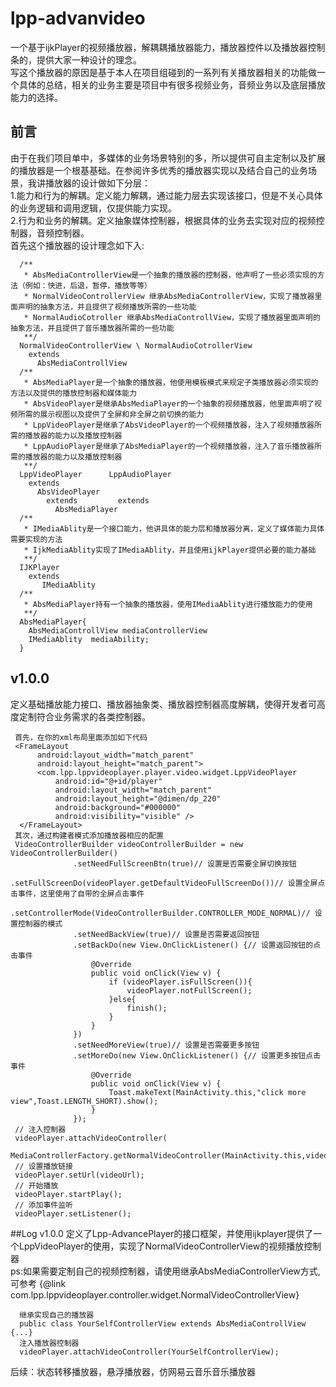 # lpp-advanvideo
一个基于ijkPlayer的视频播放器，解耦耦播放器能力，播放器控件以及播放器控制条的，提供大家一种设计的理念。<br>
写这个播放器的原因是基于本人在项目组碰到的一系列有关播放器相关的功能做一个具体的总结，相关的业务主要是项目中有很多视频业务，音频业务以及底层播放能力的选择。<br>
## 前言
由于在我们项目单中，多媒体的业务场景特别的多，所以提供可自主定制以及扩展的播放器是一个根基基础。在参阅许多优秀的播放器实现以及结合自己的业务场景，我讲播放器的设计做如下分层：<br>
1.能力和行为的解耦。定义能力解耦，通过能力层去实现该接口，但是不关心具体的业务逻辑和调用逻辑，仅提供能力实现。<br>
2.行为和业务的解耦。定义抽象媒体控制器，根据具体的业务去实现对应的视频控制器，音频控制器。<br>
首先这个播放器的设计理念如下入:<br>
```
  /** 
   * AbsMediaControllerView是一个抽象的播放器的控制器，他声明了一些必须实现的方法（例如：快进，后退，暂停，播放等等）
   * NormalVideoControllerView 继承AbsMediaControllerView，实现了播放器里面声明的抽象方法，并且提供了视频播放所需的一些功能
   * NormalAudioCotroller 继承AbsMediaControllView，实现了播放器里面声明的抽象方法，并且提供了音乐播放器所需的一些功能
   **/
  NormalVideoControllerView \ NormalAudioCotrollerView
    extends
      AbsMediaControllView
  /**
   * AbsMediaPlayer是一个抽象的播放器，他使用模板模式来规定子类播放器必须实现的方法以及提供的播放控制器和媒体能力
   * AbsVideoPlayer是继承AbsMediaPlayer的一个抽象的视频播放器，他里面声明了视频所需的展示视图以及提供了全屏和非全屏之前切换的能力
   * LppVideoPlayer是继承了AbsVideoPlayer的一个视频播放器，注入了视频播放器所需的播放器的能力以及播放控制器
   * LppAudioPlayer是继承了AbsMediaPlayer的一个视频播放器，注入了音乐播放器所需的播放器的能力以及播放控制器
   **/
  LppVideoPlayer      LppAudioPlayer
    extends
      AbsVideoPlayer
        extends         extends
          AbsMediaPlayer
  /**
   * IMediaAblity是一个接口能力，他讲具体的能力层和播放器分离，定义了媒体能力具体需要实现的方法
   * IjkMediaAblity实现了IMediaAblity，并且使用ijkPlayer提供必要的能力基础
   **/
  IJKPlayer
    extends
       IMediaAblity
  /**
   * AbsMediaPlayer持有一个抽象的播放器，使用IMediaAblity进行播放能力的使用
   **/
  AbsMediaPlayer{
    AbsMediaControllView mediaControllerView
    IMediaAblity  mediaAbility;
  }
```
## v1.0.0
定义基础播放能力接口、播放器抽象类、播放器控制器高度解耦，使得开发者可高度定制符合业务需求的各类控制器。
  ```
   首先，在你的xml布局里面添加如下代码
   <FrameLayout
        android:layout_width="match_parent"
        android:layout_height="match_parent">
        <com.lpp.lppvideoplayer.player.video.widget.LppVideoPlayer
            android:id="@+id/player"
            android:layout_width="match_parent"
            android:layout_height="@dimen/dp_220"
            android:background="#000000"
            android:visibility="visible" />
    </FrameLayout>
   其次，通过构建者模式添加播放器相应的配置
   VideoControllerBuilder videoControllerBuilder = new VideoControllerBuilder()
                .setNeedFullScreenBtn(true)// 设置是否需要全屏切换按钮
                .setFullScreenDo(videoPlayer.getDefaultVideoFullScreenDo())// 设置全屏点击事件，这里使用了自带的全屏点击事件
                .setControllerMode(VideoControllerBuilder.CONTROLLER_MODE_NORMAL)// 设置控制器的模式
                .setNeedBackView(true)// 设置是否需要返回按钮
                .setBackDo(new View.OnClickListener() {// 设置返回按钮的点击事件
                    @Override
                    public void onClick(View v) {
                        if (videoPlayer.isFullScreen()){
                            videoPlayer.notFullScreen();
                        }else{
                            finish();
                        }
                    }
                })
                .setNeedMoreView(true)// 设置是否需要更多按钮
                .setMoreDo(new View.OnClickListener() {// 设置更多按钮点击事件
                    @Override
                    public void onClick(View v) {
                        Toast.makeText(MainActivity.this,"click more view",Toast.LENGTH_SHORT).show();
                    }
                });
   // 注入控制器
   videoPlayer.attachVideoController(
      MediaControllerFactory.getNormalVideoController(MainActivity.this,videoPlayer.getAbility(),videoControllerBuilder));
   // 设置播放链接
   videoPlayer.setUrl(videoUrl);
   // 开始播放
   videoPlayer.startPlay();
   // 添加事件监听
   videoPlayer.setListener();
  ```
  
  ##Log
  v1.0.0 定义了Lpp-AdvancePlayer的接口框架，并使用ijkplayer提供了一个LppVideoPlayer的使用，实现了NormalVideoControllerView的视频播放控制器<br>
  ps:如果需要定制自己的视频控制器，请使用继承AbsMediaControllerView方式,可参考
  {@link com.lpp.lppvideoplayer.controller.widget.NormalVideoControllerView}
  ```
    继承实现自己的播放器
    public class YourSelfControllerView extends AbsMediaControllView {...}
    注入播放器控制器
    videoPlayer.attachVideoController(YourSelfControllerView);
  ```
  后续：状态转移播放器，悬浮播放器，仿网易云音乐音乐播放器
  


